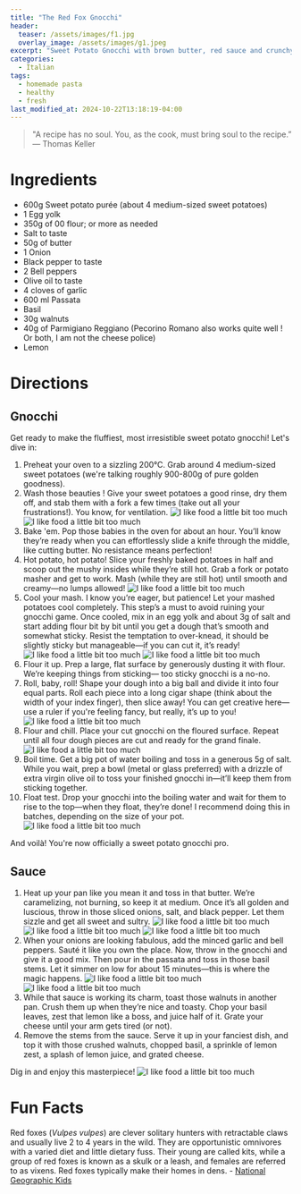 ```yaml
---
title: "The Red Fox Gnocchi"
header:
  teaser: /assets/images/f1.jpg
  overlay_image: /assets/images/g1.jpeg
excerpt: "Sweet Potato Gnocchi with brown butter, red sauce and crunchy walnuts"
categories:
  - Italian
tags:
  - homemade pasta
  - healthy
  - fresh
last_modified_at: 2024-10-22T13:18:19-04:00
---
```

> "A recipe has no soul. You, as the cook, must bring soul to the recipe.” — Thomas Keller

# Ingredients

* 600g Sweet potato purée (about 4 medium-sized sweet potatoes)
* 1 Egg yolk
* 350g of 00 flour; or more as needed
* Salt to taste
* 50g of butter
* 1 Onion
* Black pepper to taste
* 2 Bell peppers
* Olive oil to taste
* 4 cloves of garlic 
* 600 ml Passata
* Basil 
* 30g walnuts
* 40g of Parmigiano Reggiano (Pecorino Romano also works quite well ! Or both, I am not the cheese police)
* Lemon 

# Directions

## Gnocchi

Get ready to make the fluffiest, most irresistible sweet potato gnocchi! Let's dive in:

1. Preheat your oven to a sizzling 200°C. Grab around 4 medium-sized sweet potatoes (we're talking roughly 900-800g of pure golden goodness).
1. Wash those beauties ! Give your sweet potatoes a good rinse, dry them off, and stab them with a fork a few times (take out all your frustrations!). You know, for ventilation.
![I like food a little bit too much](/assets/images/1step.jpg)
![I like food a little bit too much](/assets/images/2step.jpg)
1. Bake 'em. Pop those babies in the oven for about an hour. You’ll know they’re ready when you can effortlessly slide a knife through the middle, like cutting butter. No resistance means perfection!
1. Hot potato, hot potato! Slice your freshly baked potatoes in half and scoop out the mushy insides while they’re still hot. Grab a fork or potato masher and get to work. Mash (while they are still hot) until smooth and creamy—no lumps allowed!
![I like food a little bit too much](/assets/images/4step.jpg)
1. Cool your mash. I know you’re eager, but patience! Let your mashed potatoes cool completely. This step’s a must to avoid ruining your gnocchi game. Once cooled, mix in an egg yolk and about 3g of salt and start adding flour bit by bit until you get a dough that’s smooth and somewhat sticky. Resist the temptation to over-knead, it should be slightly sticky but manageable—if you can cut it, it’s ready!
![I like food a little bit too much](/assets/images/5step.jpg)
![I like food a little bit too much](/assets/images/7step.jpg)
1. Flour it up. Prep a large, flat surface by generously dusting it with flour. We’re keeping things from sticking— too sticky gnocchi is a no-no.
1. Roll, baby, roll! Shape your dough into a big ball and divide it into four equal parts. Roll each piece into a long cigar shape (think about the width of your index finger), then slice away! You can get creative here—use a ruler if you're feeling fancy, but really, it’s up to you!
![I like food a little bit too much](/assets/images/9step.jpg)
1. Flour and chill. Place your cut gnocchi on the floured surface. Repeat until all four dough pieces are cut and ready for the grand finale.
![I like food a little bit too much](/assets/images/12step.jpg)
1. Boil time. Get a big pot of water boiling and toss in a generous 5g of salt. While you wait, prep a bowl (metal or glass preferred) with a drizzle of extra virgin olive oil to toss your finished gnocchi in—it’ll keep them from sticking together.
1. Float test. Drop your gnocchi into the boiling water and wait for them to rise to the top—when they float, they’re done! I recommend doing this in batches, depending on the size of your pot.
![I like food a little bit too much](/assets/images/13step.jpeg)

And voilà! You're now officially a sweet potato gnocchi pro. 

## Sauce

1. Heat up your pan like you mean it and toss in that butter. We’re caramelizing, not burning, so keep it at medium. Once it’s all golden and luscious, throw in those sliced onions, salt, and black pepper. Let them sizzle and get all sweet and sultry.
![I like food a little bit too much](/assets/images/14step.jpeg)
![I like food a little bit too much](/assets/images/15step.jpeg)
![I like food a little bit too much](/assets/images/16step.jpeg)
1. When your onions are looking fabulous, add the minced garlic and bell peppers. Sauté it like you own the place. Now, throw in the gnocchi and give it a good mix. Then pour in the passata and toss in those basil stems. Let it simmer on low for about 15 minutes—this is where the magic happens.
![I like food a little bit too much](/assets/images/17step.jpeg)
![I like food a little bit too much](/assets/images/18step.jpeg)
1. While that sauce is working its charm, toast those walnuts in another pan. Crush them up when they’re nice and toasty. Chop your basil leaves, zest that lemon like a boss, and juice half of it. Grate your cheese until your arm gets tired (or not).
1. Remove the stems from the sauce. Serve it up in your fanciest dish, and top it with those crushed walnuts, chopped basil, a sprinkle of lemon zest, a splash of lemon juice, and grated cheese.

Dig in and enjoy this masterpiece!
![I like food a little bit too much](/assets/images/g1.jpeg)

# Fun Facts

Red foxes (_Vulpes vulpes_) are clever solitary hunters with retractable claws and usually live 2 to 4 years in the wild. They are opportunistic omnivores with a varied diet and little dietary fuss. Their young are called kits, while a group of red foxes is known as a skulk or a leash, and females are referred to as vixens. Red foxes typically make their homes in dens. - [National Geographic Kids](https://kids.nationalgeographic.com/animals/mammals/facts/red-fox)